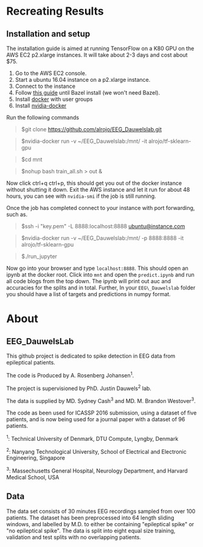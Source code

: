 # Recreating Results

## Installation and setup

The installation guide is aimed at running TensorFlow on a K80 GPU on the AWS EC2 p2.xlarge instances.
It will take about 2-3 days and cost about $75.

1. Go to the AWS EC2 console.
2. Start a ubuntu 16.04 instance on a p2.xlarge instance.
3. Connect to the instance
4. Follow [this guide](http://expressionflow.com/2016/10/09/installing-tensorflow-on-an-aws-ec2-p2-gpu-instance/) until Bazel install (we won't need Bazel).
5. Install [docker](https://docs.docker.com/engine/installation/) with user groups
6. Install [nvidia-docker](https://github.com/NVIDIA/nvidia-docker)

Run the following commands

>$git clone https://github.com/alrojo/EEG_Dauwelslab.git

>$nvidia-docker run -v ~/EEG_Dauwelslab:/mnt/ -it alrojo/tf-sklearn-gpu

>$cd mnt

>$nohup bash train_all.sh > out &

Now click ctrl+q ctrl+p, this should get you out of the docker instance without shutting it down.
Exit the AWS instance and let it run for about 48 hours, you can see with `nvidia-smi` if the job is still running.

Once the job has completed connect to your instance with port forwarding, such as.

>$ssh -i "key.pem" -L 8888:localhost:8888 ubuntu@instance.com

>$nvidia-docker run -v ~/EEG_Dauwelslab:/mnt/ -p 8888:8888 -it alrojo/tf-sklearn-gpu

>$./run_jupyter

Now go into your browser and type `localhost:8888`.
This should open an ipynb at the docker root.
Click into `mnt` and open the `predict.ipynb` and run all code blogs from the top down.
The ipynb will print out auc and accuracies for the splits and in total.
Further, In your `EEG\_Dauwelslab` folder you should have a list of targets and predictions in numpy format.

# About

## EEG\_DauwelsLab
This github project is dedicated to spike detection in EEG data from epileptical patients.

The code is Produced by A. Rosenberg Johansen<sup>1</sup>.

The project is supervisioned by PhD. Justin Dauwels<sup>2</sup> lab.

The data is supplied by MD. Sydney Cash<sup>3</sup> and MD. M. Brandon Westover<sup>3</sup>.

The code as been used for ICASSP 2016 submission, using a dataset of five patients, and is now being used for a journal paper with a dataset of 96 patients.

<sup>1</sup>: Technical University of Denmark, DTU Compute, Lyngby, Denmark

<sup>2</sup>: Nanyang Technological University, School of Electrical and Electronic Engineering, Singapore

<sup>3</sup>: Massechusetts General Hospital, Neurology Department, and Harvard Medical School, USA

## Data
The data set consists of 30 minutes EEG recordings sampled from over 100 patients.
The dataset has been preprocessed into 64 length sliding windows, and labelled by M.D. to either be containing "epileptical spike" or "no epileptical spike".
The data is split into eight equal size training, validation and test splits with no overlapping patients.
